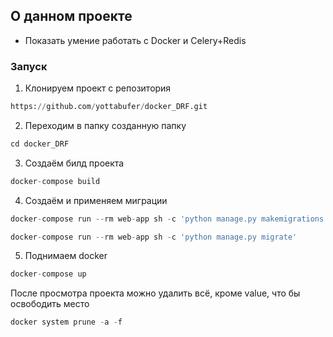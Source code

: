 ## О данном проекте 
* Показать умение работать с Docker и Celery+Redis


### Запуск
1. Клонируем проект с репозитория
```python
https://github.com/yottabufer/docker_DRF.git
```
2. Переходим в папку созданную папку
```python
cd docker_DRF
```
3. Создаём билд проекта
```python
docker-compose build
```
4. Создаём и применяем миграции 
```python
docker-compose run --rm web-app sh -c 'python manage.py makemigrations'
```
```python
docker-compose run --rm web-app sh -c 'python manage.py migrate'
```
5. Поднимаем docker
```python
docker-compose up
```


После просмотра проекта можно удалить всё, кроме value, что бы освободить место
```python
docker system prune -a -f
```
